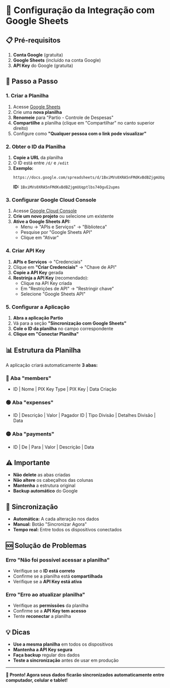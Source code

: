 # 🔗 Configuração da Integração com Google Sheets

## 📋 Pré-requisitos

1. **Conta Google** (gratuita)
2. **Google Sheets** (incluído na conta Google)
3. **API Key** do Google (gratuita)

## 🚀 Passo a Passo

### 1. Criar a Planilha

1. Acesse [Google Sheets](https://sheets.google.com)
2. Crie uma **nova planilha**
3. **Renomeie** para "Partio - Controle de Despesas"
4. **Compartilhe** a planilha (clique em "Compartilhar" no canto superior direito)
5. Configure como **"Qualquer pessoa com o link pode visualizar"**

### 2. Obter o ID da Planilha

1. **Copie a URL** da planilha
2. O ID está entre `/d/` e `/edit`
3. **Exemplo:**
   ```
   https://docs.google.com/spreadsheets/d/1BxiMVs0XRA5nFMdKvBdBZjgmUUqptlbs74OgvE2upms/edit
   ```
   **ID:** `1BxiMVs0XRA5nFMdKvBdBZjgmUUqptlbs74OgvE2upms`

### 3. Configurar Google Cloud Console

1. Acesse [Google Cloud Console](https://console.cloud.google.com)
2. **Crie um novo projeto** ou selecione um existente
3. **Ative a Google Sheets API:**
   - Menu → "APIs e Serviços" → "Biblioteca"
   - Pesquise por "Google Sheets API"
   - Clique em "Ativar"

### 4. Criar API Key

1. **APIs e Serviços** → "Credenciais"
2. Clique em **"Criar Credenciais"** → "Chave de API"
3. **Copie a API Key** gerada
4. **Restrinja a API Key** (recomendado):
   - Clique na API Key criada
   - Em "Restrições de API" → "Restringir chave"
   - Selecione "Google Sheets API"

### 5. Configurar a Aplicação

1. **Abra a aplicação Partio**
2. Vá para a seção **"Sincronização com Google Sheets"**
3. **Cole o ID da planilha** no campo correspondente
4. **Clique em "Conectar Planilha"**

## 📊 Estrutura da Planilha

A aplicação criará automaticamente **3 abas:**

### 🔵 Aba "members"
- ID | Nome | PIX Key Type | PIX Key | Data Criação

### 🟢 Aba "expenses"  
- ID | Descrição | Valor | Pagador ID | Tipo Divisão | Detalhes Divisão | Data

### 🟡 Aba "payments"
- ID | De | Para | Valor | Descrição | Data

## ⚠️ Importante

- **Não delete** as abas criadas
- **Não altere** os cabeçalhos das colunas
- **Mantenha** a estrutura original
- **Backup automático** do Google

## 🔄 Sincronização

- **Automática:** A cada alteração nos dados
- **Manual:** Botão "Sincronizar Agora"
- **Tempo real:** Entre todos os dispositivos conectados

## 🆘 Solução de Problemas

### Erro "Não foi possível acessar a planilha"
- Verifique se o **ID está correto**
- Confirme se a planilha está **compartilhada**
- Verifique se a **API Key está ativa**

### Erro "Erro ao atualizar planilha"
- Verifique as **permissões** da planilha
- Confirme se a **API Key tem acesso**
- Tente **reconectar** a planilha

## 💡 Dicas

- **Use a mesma planilha** em todos os dispositivos
- **Mantenha a API Key segura**
- **Faça backup** regular dos dados
- **Teste a sincronização** antes de usar em produção

---

**🎉 Pronto! Agora seus dados ficarão sincronizados automaticamente entre computador, celular e tablet!**
